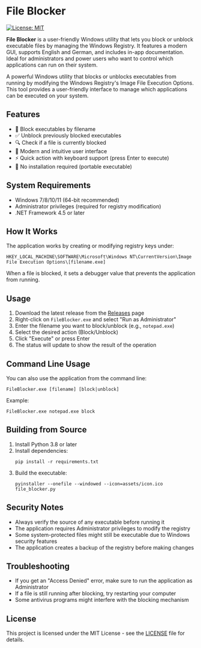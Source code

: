# File Blocker

[![License: MIT](https://img.shields.io/badge/License-MIT-yellow.svg)](LICENSE)

**File Blocker** is a user-friendly Windows utility that lets you block or unblock executable files by managing the Windows Registry. It features a modern GUI, supports English and German, and includes in-app documentation. Ideal for administrators and power users who want to control which applications can run on their system.

A powerful Windows utility that blocks or unblocks executables from running by modifying the Windows Registry's Image File Execution Options. This tool provides a user-friendly interface to manage which applications can be executed on your system.

## Features
- 🛑 Block executables by filename
- ✅ Unblock previously blocked executables
- 🔍 Check if a file is currently blocked
- 🎨 Modern and intuitive user interface
- ⚡ Quick action with keyboard support (press Enter to execute)
- 🚀 No installation required (portable executable)

## System Requirements
- Windows 7/8/10/11 (64-bit recommended)
- Administrator privileges (required for registry modification)
- .NET Framework 4.5 or later

## How It Works
The application works by creating or modifying registry keys under:
```
HKEY_LOCAL_MACHINE\SOFTWARE\Microsoft\Windows NT\CurrentVersion\Image File Execution Options\[filename.exe]
```
When a file is blocked, it sets a debugger value that prevents the application from running.

## Usage
1. Download the latest release from the [Releases](https://github.com/xKarane/FileBlocker/releases) page
2. Right-click on `FileBlocker.exe` and select "Run as Administrator"
3. Enter the filename you want to block/unblock (e.g., `notepad.exe`)
4. Select the desired action (Block/Unblock)
5. Click "Execute" or press Enter
6. The status will update to show the result of the operation

## Command Line Usage
You can also use the application from the command line:
```
FileBlocker.exe [filename] [block|unblock]
```
Example:
```
FileBlocker.exe notepad.exe block
```

## Building from Source
1. Install Python 3.8 or later
2. Install dependencies:
   ```
   pip install -r requirements.txt
   ```
3. Build the executable:
   ```
   pyinstaller --onefile --windowed --icon=assets/icon.ico file_blocker.py
   ```

## Security Notes
- Always verify the source of any executable before running it
- The application requires Administrator privileges to modify the registry
- Some system-protected files might still be executable due to Windows security features
- The application creates a backup of the registry before making changes

## Troubleshooting
- If you get an "Access Denied" error, make sure to run the application as Administrator
- If a file is still running after blocking, try restarting your computer
- Some antivirus programs might interfere with the blocking mechanism

## License
This project is licensed under the MIT License - see the [LICENSE](LICENSE) file for details.
